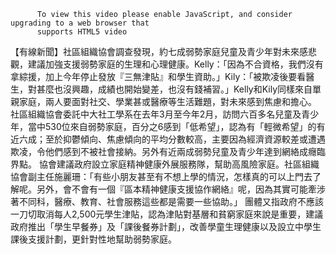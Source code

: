
          To view this video please enable JavaScript, and consider upgrading to a web browser that
          supports HTML5 video
【有線新聞】社區組織協會調查發現，約七成弱勢家庭兒童及青少年對未來感悲觀，建議加強支援弱勢家庭的生理和心理健康。Kelly：「因為不合資格，我們沒有拿綜援，加上今年停止發放『三無津貼』和學生資助。」Kily：「被欺凌後要看醫生，對甚麼也沒興趣，成績也開始變差，也沒有錢補習。」Kelly和Kily同樣來自單親家庭，兩人要面對社交、學業甚或醫療等生活難題，對未來感到焦慮和擔心。
社區組織協會委託中大社工學系在去年3月至今年2月，訪問六百多名兒童及青少年，當中530位來自弱勢家庭，百分之6感到「低希望」，認為有「輕微希望」的有近六成；至於抑鬱傾向、焦慮傾向的平均分數較高，主要因為經濟資源較差或遭遇欺凌，令他們感到不被社會接納。另外有近兩成弱勢兒童及青少年達到網絡成癮臨界點。
協會建議政府設立家庭精神健康外展服務隊，幫助高風險家庭。社區組織協會副主任施麗珊：「有些小朋友甚至有不想上學的情況，怎樣真的可以上門去了解呢。另外，會不會有一個『區本精神健康支援協作網絡』呢，因為其實可能牽涉著不同科，醫療、教育、社會服務這些都是需要一些協助。」
團體又指政府不應該一刀切取消每人2,500元學生津貼，認為津貼對基層和貧窮家庭來說是重要，建議政府推出「學生早餐券」及「課後餐券計劃」，改善學童生理健康以及設立中學生課後支援計劃，更針對性地幫助弱勢家庭。